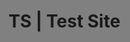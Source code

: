 <!DOCTYPE html>
<html style="background-color:Gray">
  <body>
    <h1> TS | Test Site </h1>
  </body>
</html>
